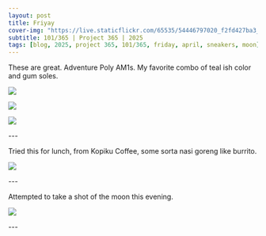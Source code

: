 ```yaml
---
layout: post
title: Friyay
cover-img: "https://live.staticflickr.com/65535/54446797020_f2fd427ba3_h.jpg"
subtitle: 101/365 | Project 365 | 2025
tags: [blog, 2025, project 365, 101/365, friday, april, sneakers, moon]
---
```

<style>
  .intro-header.big-img {
    background-position:center; 
  }
</style>
These are great. Adventure Poly AM1s. My favorite combo of teal ish color and gum soles.
<p class="post-img-wrap">
  <img src="https://live.staticflickr.com/65535/54446669513_42d979e832_h.jpg">
</p>
<p class="post-img-wrap">
  <img src="https://live.staticflickr.com/65535/54445563712_0bd7b4fdc2_h.jpg">
</p>
<p class="post-img-wrap">
  <img src="https://live.staticflickr.com/65535/54446614899_3585919868_h.jpg">
</p>
---

Tried this for lunch, from Kopiku Coffee, some sorta nasi goreng like burrito.
<p class="post-img-wrap">
  <img src="https://live.staticflickr.com/65535/54446796320_5e6d89b742_h.jpg">
</p>
---

Attempted to take a shot of the moon this evening.
<p class="post-img-wrap">
  <img src="https://live.staticflickr.com/65535/54446797020_f2fd427ba3_h.jpg">
</p>
---

